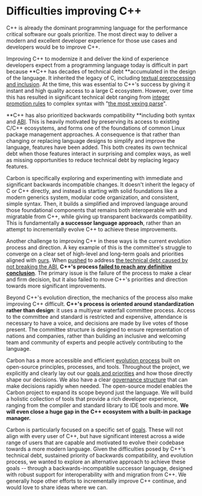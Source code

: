 # Difficulties improving C++

<!--
Part of the Carbon Language project, under the Apache License v2.0 with LLVM
Exceptions. See /LICENSE for license information.
SPDX-License-Identifier: Apache-2.0 WITH LLVM-exception
-->

C++ is already the dominant programming language for the performance critical
software our goals prioritize. The most direct way to deliver a modern and
excellent developer experience for those use cases and developers would be to
improve C++.

Improving C++ to modernize it and deliver the kind of experience developers
expect from a programming language today is difficult in part because **C++ has
decades of technical debt **accumulated in the design of the language. It
inherited the legacy of C, including
[textual preprocessing and inclusion](https://clang.llvm.org/docs/Modules.html#problems-with-the-current-model).
At the time, this was essential to C++'s success by giving it instant and high
quality access to a large C ecosystem. However, over time this has resulted in
significant technical debt ranging from
[integer promotion rules](https://shafik.github.io/c++/2021/12/30/usual_arithmetic_confusions.html)
to complex syntax with
"[the most vexing parse](https://en.wikipedia.org/wiki/Most_vexing_parse)".

**C++ has also prioritized backwards compatibility **including both syntax and
[ABI](https://en.wikipedia.org/wiki/Application_binary_interface). This is
heavily motivated by preserving its access to existing C/C++ ecosystems, and
forms one of the foundations of common Linux package management approaches. A
consequence is that rather than changing or replacing language designs to
simplify and improve the language, features have been added. This both creates
its own technical debt when those features interact in surprising and complex
ways, as well as missing opportunities to reduce technical debt by replacing
legacy features.

Carbon is specifically exploring and experimenting with immediate and
significant backwards incompatible changes. It doesn't inherit the legacy of C
or C++ directly, and instead is starting with solid foundations like a modern
generics system, modular code organization, and consistent, simple syntax. Then,
it builds a simplified and improved language around those foundational
components that remains both interoperable with and migratable from C++, while
giving up transparent backwards compatibility. This is fundamentally **a
successor language approach**, rather than an attempt to incrementally evolve
C++ to achieve these improvements.

Another challenge to improving C++ in these ways is the current evolution
process and direction. A key example of this is the committee's struggle to
converge on a clear set of high-level and long-term goals and priorities aligned
with [ours](https://wg21.link/p2137). When [pushed](https://wg21.link/p1863) to
address
[the technical debt caused by not breaking the ABI](https://wg21.link/p2028),
**C++'s process
[failed to reach any definitive conclusion](https://cor3ntin.github.io/posts/abi/#abi-discussions-in-prague)**.
The primary issue is the failure of the process to make a clear and firm
decision, but it also failed to move C++'s priorities and direction towards more
significant improvements.

Beyond C++'s evolution direction, the mechanics of the process also make
improving C++ difficult. **C++'s process is oriented around standardization
rather than design**: it uses a multiyear waterfall committee process. Access to
the committee and standard is restricted and expensive, attendance is necessary
to have a voice, and decisions are made by live votes of those present. The
committee structure is designed to ensure representation of nations and
companies, rather than building an inclusive and welcoming team and community of
experts and people actively contributing to the language.

Carbon has a more accessible and efficient [evolution process](evolution.md)
built on open-source principles, processes, and tools. Throughout the project,
we explicitly and clearly lay out our [goals and priorities](goals.md) and how
those directly shape our decisions. We also have a clear
[governance structure](evolution.md#governance-structure) that can make
decisions rapidly when needed. The open-source model enables the Carbon project
to expand its scope beyond just the language. We will build a holistic
collection of tools that provide a rich developer experience, ranging from the
compiler and standard library to IDE tools and more. **We will even close a huge
gap in the C++ ecosystem with a built-in package manager.**

Carbon is particularly focused on a specific set of [goals](goals.md). These
will not align with every user of C++, but have significant interest across a
wide range of users that are capable and motivated to evolve their codebase
towards a more modern language. Given the difficulties posed by C++'s technical
debt, sustained priority of backwards compatibility, and evolution process, we
wanted to explore an alternative approach to achieve these goals -- through a
backwards-incompatible successor language, designed with robust support for
interoperability with and migration from C++. We generally hope other efforts to
incrementally improve C++ continue, and would love to share ideas where we can.
